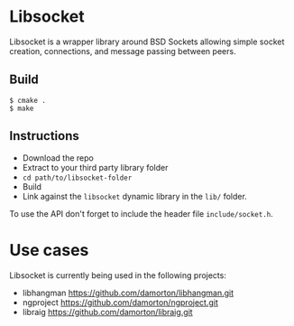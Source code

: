 # Libsocket

Libsocket is a wrapper library around BSD Sockets allowing simple socket creation, connections, and message passing between peers. 

## Build

```
$ cmake .
$ make
```
## Instructions
- Download the repo
- Extract to your third party library folder
- `cd path/to/libsocket-folder`
- Build
- Link against the `libsocket` dynamic library in the `lib/` folder. 

To use the API don't forget to include the header file `include/socket.h`.

# Use cases

Libsocket is currently being used in the following projects:

- libhangman  https://github.com/damorton/libhangman.git
- ngproject   https://github.com/damorton/ngproject.git
- libraig        https://github.com/damorton/libraig.git

